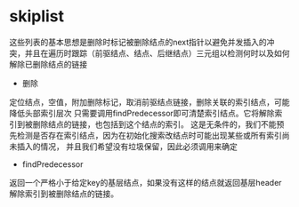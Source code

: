# skiplist

这些列表的基本思想是删除时标记被删除结点的next指针以避免并发插入的冲突，并且在遍历时跟踪（前驱结点、结点、后继结点）三元组以检测何时以及如何解除已删除结点的链接

- 删除

定位结点，空值，附加删除标记，取消前驱结点链接，删除关联的索引结点，可能降低头部索引层次
只需要调用findPredecessor即可清楚索引结点。它将解除索引到被删除结点的链接，也包括到这个结点的索引。
这是无条件的，我们不能预先检测是否存在索引结点，因为在初始化搜索改结点时可能出现某些或所有索引尚未插入的情况，
并且我们希望没有垃圾保留，因此必须调用来确定

- findPredecessor

返回一个严格小于给定key的基层结点，如果没有这样的结点就返回基层header
解除索引到被删除结点的链接。
